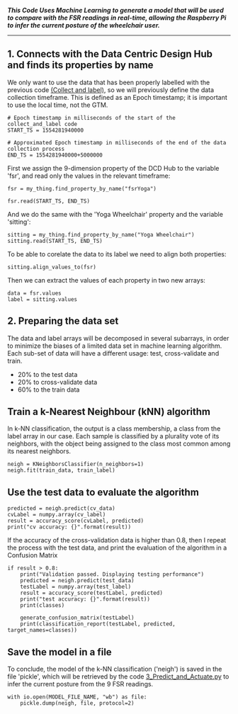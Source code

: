 _**This Code Uses Machine Learning to generate a model that will be used to compare with the FSR readings in real-time, allowing the Raspberry Pi to infer the current posture of the wheelchair user.**_

---

## 1. Connects with the Data Centric Design Hub and finds its properties by name
We only want to use the data that has been properly labelled with the previous code [(Collect and label)](/wheelchair3/docs/2_Collect_and_label_Documentation.md), so we will previously define the data collection timeframe. This is defined as an Epoch timestamp; it is important to use the local time, not the GTM.
```
# Epoch timestamp in milliseconds of the start of the collect_and_label code
START_TS = 1554281940000

# Approximated Epoch timestamp in milliseconds of the end of the data collection process
END_TS = 1554281940000+5000000
```
First we assign the 9-dimension property of the DCD Hub to the variable 'fsr', and read only the values in the relevant timeframe:
```
fsr = my_thing.find_property_by_name("fsrYoga")

fsr.read(START_TS, END_TS)
```
And we do the same with the 'Yoga Wheelchair' property and the variable 'sitting':
```
sitting = my_thing.find_property_by_name("Yoga Wheelchair")
sitting.read(START_TS, END_TS)
```

To be able to corelate the data to its label we need to align both properties:
```
sitting.align_values_to(fsr)
```
Then we can extract the values of each property in two new arrays:
```
data = fsr.values
label = sitting.values
```

## 2. Preparing the data set
The data and label arrays will be decomposed in several subarrays, in order to minimize the biases of a limited data set in machine learning algorithm.
Each sub-set of data will have a different usage: test, cross-validate and train.
* 20% to the test data
* 20% to cross-validate data
* 60% to the train data

## Train a k-Nearest Neighbour (kNN) algorithm
In k-NN classification, the output is a class membership, a class from the label array in our case. Each sample is classified by a plurality vote of its neighbors, with the object being assigned to the class most common among its nearest neighbors.
```
neigh = KNeighborsClassifier(n_neighbors=1)
neigh.fit(train_data, train_label)
```
## Use the test data to evaluate the algorithm
```
predicted = neigh.predict(cv_data)
cvLabel = numpy.array(cv_label)
result = accuracy_score(cvLabel, predicted)
print("cv accuracy: {}".format(result))
```
If the accuracy of the cross-validation data is higher than 0.8, then I repeat the process with the test data, and print the evaluation of the algorithm in a Confusion Matrix
```
if result > 0.8:
    print("Validation passed. Displaying testing performance")
    predicted = neigh.predict(test_data)
    testLabel = numpy.array(test_label)
    result = accuracy_score(testLabel, predicted)
    print("test accuracy: {}".format(result))
    print(classes)

    generate_confusion_matrix(testLabel)
    print(classification_report(testLabel, predicted, target_names=classes))
```
## Save the model in a file
To conclude, the model of the k-NN classification ('neigh') is saved in the file 'pickle', which will be retrieved by the code [3_Predict_and_Actuate.py](/wheelchair3/docs/4_Pi_Code_Documentation.md) to infer the current posture from the 9 FSR readings.
```
with io.open(MODEL_FILE_NAME, "wb") as file:
    pickle.dump(neigh, file, protocol=2)
```
